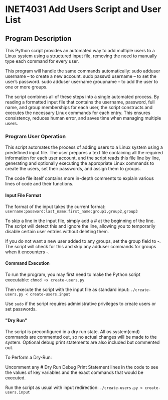 # INET4031 Add Users Script and User List

## Program Description
This Python script provides an automated way to add multiple users to a Linux system using a structured input file, removing the need to manually type each command for every user.

This program will handle the same commands automatically:
sudo adduser username – to create a new account.
sudo passwd username – to set the user’s password.
sudo adduser username groupname – to add the user to one or more groups.

The script combines all of these steps into a single automated process. By reading a formatted input file that contains the username, password, full name, and group memberships for each user, the script constructs and executes the necessary Linux commands for each entry. This ensures consistency, reduces human error, and saves time when managing multiple users.

### Program User Operation

This script automates the process of adding users to a Linux system using a predefined input file. The user prepares a text file containing all the required information for each user account, and the script reads this file line by line, generating and optionally executing the appropriate Linux commands to create the users, set their passwords, and assign them to groups.

The code file itself contains more in-depth comments to explain various lines of code and their functions. 

#### Input File Format

The format of the input takes the current format: 
`username:password:last_name:first_name:group1,group2,group3`

To skip a line in the input file, simply add a # at the beginning of the line. The script will detect this and ignore the line, allowing you to temporarily disable certain user entries without deleting them.

If you do not want a new user added to any groups, set the group field to -. The script will check for this and skip any adduser commands for groups when it encounters -.

#### Command Execution

To run the program, you may first need to make the Python script executable:
`chmod +x create-users.py`

Then execute the script with the input file as standard input:
`./create-users.py < create-users.input`

Use `sudo` if the script requires administrative privileges to create users or set passwords.

#### "Dry Run"

The script is preconfigured in a dry run state. All os.system(cmd) commands are commented out, so no actual changes will be made to the system. Optional debug print statements are also included but commented out.

To Perform a Dry-Run:

Uncomment any # Dry Run Debug Print Statement lines in the code to see the values of key variables and the exact commands that would be executed.

Run the script as usual with input redirection:
`./create-users.py < create-users.input`
